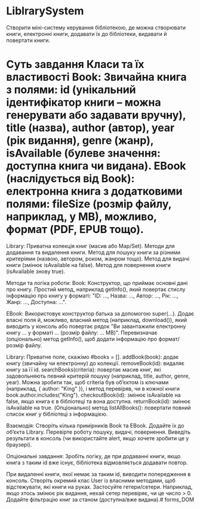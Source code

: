 # LiblrarySystem
Створити міні-систему керування бібліотекою, де можна створювати книги,
електронні книги, додавати їх до бібліотеки, видавати й повертати книги. 

Суть завдання
Класи та їх властивості
Book: Звичайна книга з полями:
id (унікальний ідентифікатор книги – можна генерувати або задавати вручну),
title (назва),
author (автор),
year (рік видання),
genre (жанр),
isAvailable (булеве значення: доступна книга чи видана).
EBook (наслідується від Book): електронна книга з додатковими полями:
fileSize (розмір файлу, наприклад, у MB),
можливо, формат (PDF, EPUB тощо).
 = 
Library:
Приватна колекція книг (масив або Map/Set).
Методи для додавання та видалення книги.
Метод для пошуку книги за різними критеріями (назвою, автором, роком, жанром тощо).
Метод для видачі книги (змінює isAvailable на false).
Метод для повернення книги (isAvailable знову true).

Методи та логіка роботи:
Book:
Конструктор, що приймає основні дані про книгу.
Простий метод, наприклад getInfo(), який повертає стислу інформацію про книгу у форматі:
"ID: ..., Назва: ..., Автор: ..., Рік: ..., Жанр: ..., Доступна: ...".

EBook:
Використовує конструктор батька за допомогою super(...).
Додає власні поля й, можливо, власний метод (наприклад, download()), який виводить у консоль або повертає рядок "Ви завантажили електронну книгу ... у форматі ... (розмір файлу: ... MB)".
Перевизначає (опціонально) метод getInfo(), щоб додати інформацію про формат/розмір файлу.

Library:
Приватне поле, скажімо #books = [].
addBook(book): додає книгу (звичайну чи електронну) до колекції.
removeBook(id): видаляє книгу за її id.
searchBooks(criteria): повертає масив книг, які задовольняють певний критерій пошуку (наприклад, title, author, genre, year).
Можна зробити так, щоб criteria був об’єктом із ключами (наприклад, { author: "King" }), і метод перевіряв, чи в кожної книги book.author.includes("King").
checkoutBook(id): змінює isAvailable на false, якщо книга є в бібліотеці та вона доступна.
returnBook(id): змінює isAvailable на true.
(Опціонально) метод listAllBooks(): повертати повний список книг у бібліотеці з інформацією.

Взаємодія:
Створіть кілька примірників Book та EBook.
Додайте їх до об’єкта Library.
Перевірте роботу пошуку, видачі, повернення.
Виведіть результати в консоль (чи використайте alert, якщо хочете зробити це у браузері).

Опціональні завдання:
Зробіть логіку, де при додаванні книги, якщо книга з таким id вже існує,
бібліотека відмовляється додавати повтор.

При видаленні книги, якої немає за таким id, виводити попередження в консоль.
Створіть окремий клас User із власними методами, щоб відстежувати, які книги на руках.
Застосуйте гетери/сетери. Наприклад, якщо хтось змінює рік видання, нехай сетер перевіряє, чи це число > 0.
Додайте фільтрацію книг за станом (доступна/вже видана).# forms_DOM
